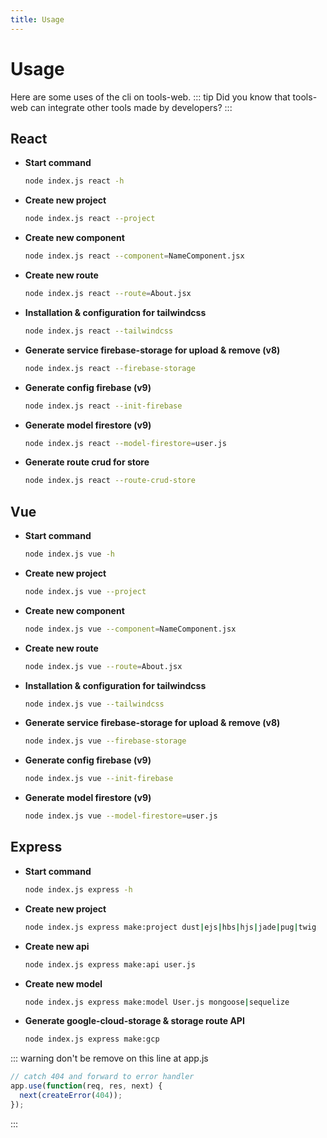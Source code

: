 ```yaml
---
title: Usage
---
```

# Usage
Here are some uses of the cli on tools-web.
::: tip
Did you know that tools-web can integrate other tools made by developers?
:::
## React
- **Start command**
	```bash
	node index.js react -h
	```
- **Create new project**
	```bash
	node index.js react --project
	```
- **Create new component**
	```bash
	node index.js react --component=NameComponent.jsx
	```
- **Create new route**
	```bash
	node index.js react --route=About.jsx
	```
- **Installation & configuration for tailwindcss**
	```bash
	node index.js react --tailwindcss
	```
- **Generate service firebase-storage for upload & remove (v8)**
	```bash
	node index.js react --firebase-storage
	```
- **Generate config firebase (v9)**
	```bash
	node index.js react --init-firebase
	```
- **Generate model firestore (v9)**
	```bash
	node index.js react --model-firestore=user.js
	```
- **Generate route crud for store**
	```bash
	node index.js react --route-crud-store
	```
## Vue
- **Start command**
	```bash
	node index.js vue -h
	```
- **Create new project**
	```bash
	node index.js vue --project
	```
- **Create new component**
	```bash
	node index.js vue --component=NameComponent.jsx
	```
- **Create new route**
	```bash
	node index.js vue --route=About.jsx
	```
- **Installation & configuration for tailwindcss**
	```bash
	node index.js vue --tailwindcss
	```
- **Generate service firebase-storage for upload & remove (v8)**
	```bash
	node index.js vue --firebase-storage
	```
- **Generate config firebase (v9)**
	```bash
	node index.js vue --init-firebase
	```
- **Generate model firestore (v9)**
	```bash
	node index.js vue --model-firestore=user.js
	```

## Express
- **Start command**
	```bash
	node index.js express -h
	```
- **Create new project**
	```bash
	node index.js express make:project dust|ejs|hbs|hjs|jade|pug|twig
	```
- **Create new api**
	```bash
	node index.js express make:api user.js
	```
- **Create new model**
	```bash
	node index.js express make:model User.js mongoose|sequelize
	```
- **Generate google-cloud-storage & storage route API**
	```bash
	node index.js express make:gcp
	```
::: warning
don't be remove on this line at app.js
```javascript {1}
// catch 404 and forward to error handler
app.use(function(req, res, next) {
  next(createError(404));
});
```
:::
